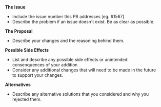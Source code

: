 **The Issue**
 - Include the issue number this PR addresses [eg. #1567]
 - Describe the problem if an issue doesn't exist. Be as clear as possible.
 
**The Proposal**
 - Describe your changes and the reasoning behind them.
 
**Possible Side Effects**
 - List and describe any possible side effects or unintended consenquences of your addition.
 - Consider any additional changes that will need to be made in the future to support your changes.
 
**Alternatives**
 - Describe any alternative solutions that you considered and why you rejected them.
